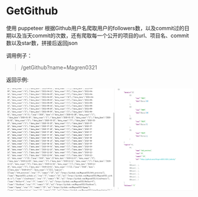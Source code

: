 # GetGithub
使用 puppeteer 根据Github用户名爬取用户的followers数，以及commit过的日期以及当天commit的次数，还有爬取每一个公开的项目的url、项目名、commit数以及star数，拼接后返回json  

调用例子：
> /getGithub?name=Magren0321

返回示例:  

![](./img/test.png)